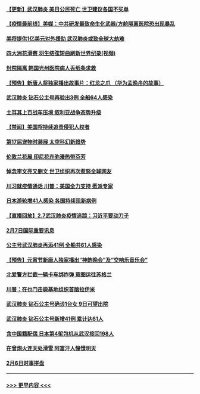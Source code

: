#### [【更新】武汉肺炎 美日公民死亡 世卫建议各国不买单](../pages/prog202/a102770740.md?t=02081655) 
#### [【疫情最前线】美媒：中共研发最致命生化武器/方舱隔离医院恐出现暴乱](../pages/prog202/a102772439.md?t=02081655) 
#### [美将提供1亿美元对外援助 武汉肺炎或致全球大劫难](../pages/prog202/a102772361.md?t=02081655) 
#### [四大洲花滑赛 羽生结弦短曲刷新世界纪录(视频)](../pages/prog202/a102772341.md?t=02081655) 
#### [封院隔离 韩国光州医院病人丢纸条求救](../pages/prog202/a102772282.md?t=02081655) 
#### [【预告】新唐人将独家播出故事片：红龙之爪 （华为孟晚舟的故事）](../pages/prog202/a102767728.md?t=02081655) 
#### [武汉肺炎 钻石公主号再验出3例 全船64人感染](../pages/prog202/a102771726.md?t=02081655) 
#### [土耳其上百战车压境 叙利亚战争态势升级](../pages/prog202/a102772132.md?t=02081655) 
#### [【禁闻】美国将持续追责侵犯人权者](../pages/prog202/a102772042.md?t=02081655) 
#### [第17届宠物时装展 太空科幻新趋势](../pages/prog202/a102772033.md?t=02081655) 
#### [伦敦兰花展 印尼花卉弥漫热带芬芳](../pages/prog202/a102772026.md?t=02081655) 
#### [悼念李文亮又删文 世卫组织再次惹怒全球网友](../pages/prog202/a102771968.md?t=02081655) 
#### [川习就疫情通话 川普：美国全力支持 愿派专家](../pages/prog202/a102771930.md?t=02081655) 
#### [日本游轮增41人感染 各国持续现新病例](../pages/prog202/a102771912.md?t=02081655) 
#### [【直播回放】2.7武汉肺炎疫情追踪：习近平要动刀子](../pages/prog202/a102771649.md?t=02081655) 
#### [2月7日国际重要讯息](../pages/prog202/a102771747.md?t=02081655) 
#### [公主号武汉肺炎再添41例 全船共61人感染](../pages/prog202/a102771703.md?t=02081655) 
#### [【预告】元宵节新唐人独家播出“神韵晚会”及“交响乐音乐会”](../pages/prog202/a102767674.md?t=02081655) 
#### [北爱警方拦截一辆卡车绑炸弹 意图运往苏格兰](../pages/prog202/a102771609.md?t=02081655) 
#### [川普：在也门击毙基地组织首脑拉伊米](../pages/prog202/a102771528.md?t=02081655) 
#### [武汉肺炎 钻石公主号确诊1台女 9日可望出院](../pages/prog202/a102771518.md?t=02081655) 
#### [武汉肺炎 钻石公主号新增41例 累计达61人](../pages/prog202/a102771486.md?t=02081655) 
#### [含中国籍配偶 日本第4架包机从武汉接回198人](../pages/prog202/a102771472.md?t=02081655) 
#### [在曾炮火连天处滑雪 阿富汗人憧憬明天](../pages/prog202/a102771290.md?t=02081655) 
#### [2月6日时事拼盘](../pages/prog202/a102771225.md?t=02081655) 

----
#### [ >>> 更早内容 <<< ](../indexes/prog202-earlier.md)
